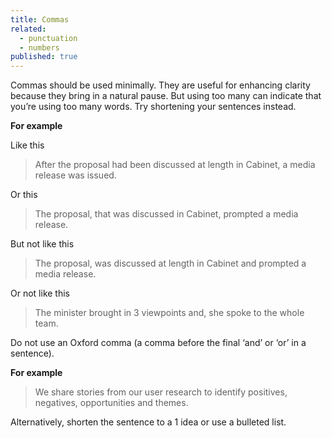 ```yaml
---
title: Commas
related:
  - punctuation
  - numbers
published: true
---
```


Commas should be used minimally. They are useful for enhancing clarity because they bring in a natural pause. But using too many can indicate that you’re using too many words. Try shortening your sentences instead.

**For example**

Like this

> After the proposal had been discussed at length in Cabinet, a media release was issued.

Or this

> The proposal, that was discussed in Cabinet, prompted a media release.

But not like this

> The proposal, was discussed at length in Cabinet and prompted a media release.

Or not like this

> The minister brought in 3 viewpoints and, she spoke to the whole team.

Do not use an Oxford comma (a comma before the final ‘and’ or ‘or’ in a sentence).

**For example**

> We share stories from our user research to identify positives, negatives, opportunities and themes.

Alternatively, shorten the sentence to a 1 idea or use a bulleted list.
